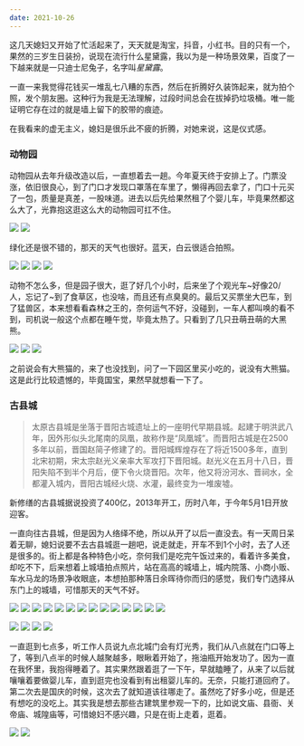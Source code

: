 ```yaml
---
date: 2021-10-26 
---
```

这几天媳妇又开始了忙活起来了，天天就是淘宝，抖音，小红书。目的只有一个，果然的三岁生日装扮，说现在流行什么星黛露，我以为是一种场景效果，百度了一下越来就是一只迪士尼兔子，名字叫*星黛露*。

一直一来我觉得花钱买一堆乱七八糟的东西，然后在折腾好久装饰起来，就为拍个照，发个朋友圈。这种行为我是无法理解，过段时间总会在拔掉扔垃圾桶。唯一能证明它存在过的就是墙上留下的胶带的痕迹。

在我看来的虚无主义，媳妇是很乐此不疲的折腾，对她来说，这是仪式感。

### 动物园

动物园从去年升级改造以后，一直想着去一趟。今年夏天终于安排上了。门票没涨，依旧很良心，到了门口才发现口罩落在车里了，懒得再回去拿了，门口十元买了一包，质量是真差，一股味道。进去以后先给果然租了个婴儿车，毕竟果然都这么大了，光靠抱这逛这么大的动物园可扛不住。

![](https://img.010316.xyz//usr/hugo/image-20211026104215373.png)
![](https://img.010316.xyz//usr/hugo/image-20211026104318238.png)

绿化还是很不错的，那天的天气也很好。蓝天，白云很适合拍照。

![](https://img.010316.xyz//usr/hugo/IMG_20210724_152503_mh1627121945265.jpg)
![](https://img.010316.xyz//usr/hugo/IMG_20210724_143801_mh1627121969394.jpg)
![](https://img.010316.xyz//usr/hugo/IMG_20210724_143549.jpg)
![](https://img.010316.xyz//usr/hugo/IMG_20210724_143049_mh1627122341217.jpg)

动物不怎么多，但是园子很大，逛了好几个小时，后来坐了个观光车~好像20/人，忘记了~到了食草区，也没啥，而且还有点臭臭的。最后又买票坐大巴车，到了猛兽区，本来想看看森林之王的，奈何运气不好，没碰到，一车人都叫唤的看不到，司机说一般这个点都在睡午觉，毕竟太热了。只看到了几只丑萌丑萌的大黑熊。

![](https://img.010316.xyz//usr/hugo/IMG_20210724_135029.jpg)
![](https://img.010316.xyz//usr/hugo/IMG_20210724_135047.jpg)
![](https://img.010316.xyz//usr/hugo/IMG_20210724_135828.jpg)

之前说会有大熊猫的，来了也没找到，问了一下园区里买小吃的，说没有大熊猫。这是此行比较遗憾的，毕竟国宝，果然早就想看一下了。



### 古县城

> 太原古县城是坐落于晋阳古城遗址上的一座明代早期县城。起建于明洪武八年，因外形似头北尾南的凤凰，故称作是“凤凰城”。而晋阳古城是在2500多年以前，晋国赵简子修建了的。晋阳城辉煌存在了将近1500多年，直到北宋初期，宋太宗赵光义亲率大军攻打下晋阳城。赵光义在五月十八日，晋阳失陷不到半个月后，便下令火烧晋阳。次年，他又将汾河水、晋祠水，全都灌入城内，晋阳古城经火烧、水灌，最终变为一堆废墟。

新修缮的古县城据说投资了400亿，2013年开工，历时八年，于今年5月1日开放迎客。

一直向往古县城，但是因为人络绎不绝，所以从开了以后一直没去。有一天周日呆着无聊，媳妇说要不去古县城逛一趟吧，说走就走，开车不到1个小时，去了人还是很多的。街上都是各种特色小吃，奈何我们是吃完午饭过来的，看着许多美食，却吃不下，后来想着上城墙拍点照片，站在高高的城墙上，城内院落、小商小贩、车水马龙的场景净收眼底，本想拍那种落日余晖待你而归的感觉，我们专门选择从东门上的城墙，可惜那天的天气不好。

![](https://img.010316.xyz//usr/hugo/IMG_20210911_181327.jpg)
![](https://img.010316.xyz//usr/hugo/IMG_20211002_172824.jpg)
![](https://img.010316.xyz//usr/hugo/IMG_20211002_174046.png)
![](https://img.010316.xyz//usr/hugo/IMG_20211002_174121.png)
![](https://img.010316.xyz//usr/hugo/IMG_20211002_174815.png)
![](https://img.010316.xyz//usr/hugo/IMG_20211002_175018.png)
![](https://img.010316.xyz//usr/hugo/IMG_20210911_191524.jpg)
![](https://img.010316.xyz//usr/hugo/IMG_20211002_175647.png)
![](https://img.010316.xyz//usr/hugo/IMG_20210911_191536.jpg)
![](https://img.010316.xyz//usr/hugo/IMG_20210911_190914.jpg)
![](https://img.010316.xyz//usr/hugo/IMG_20210911_190305.jpg)
![](https://img.010316.xyz//usr/hugo/IMG_20210911_190228.jpg)
![](https://img.010316.xyz//usr/hugo/IMG_20210911_192656_mh1631366967035.jpg)
![](https://img.010316.xyz//usr/hugo/IMG_20210911_191941_mh1631369433452_edit_69637669370102.jpg)

![](https://img.010316.xyz//usr/hugo/IMG_20211002_183611.png)
![](https://img.010316.xyz//usr/hugo/IMG_20211002_183631.png)
![](https://img.010316.xyz//usr/hugo/IMG_20211002_174956.png)
![](https://img.010316.xyz//usr/hugo/IMG_20210911_192518_mh1631366947129.jpg)

一直逛到七点多，听工作人员说九点北城门会有灯光秀，我们从八点就在门口等上了，等到八点半的时候人越聚越多，眼瞅着开始了，拖油瓶开始发功了。因为一直在我怀里，我抱得睡着了。其实果然跟着逛了一下午，早就瞌睡了，从来了以后就嚷嚷着要做婴儿车，直到逛完也没看到有出租婴儿车的。无奈，只能打道回府了。
第二次去是国庆的时候，这次去了就知道该往哪走了。虽然吃了好多小吃，但是还有想吃的没吃上。其实我是想去那些古建筑里参观一下的，比如说文庙、县衙、关帝庙、城隍庙等，可惜媳妇不感兴趣，只是在街上走着，逛着。

![](https://img.010316.xyz//usr/hugo/IMG_20210911_180255_mh1631369923200.jpg)
![](https://img.010316.xyz//usr/hugo/IMG_20210911_183818.jpg)

